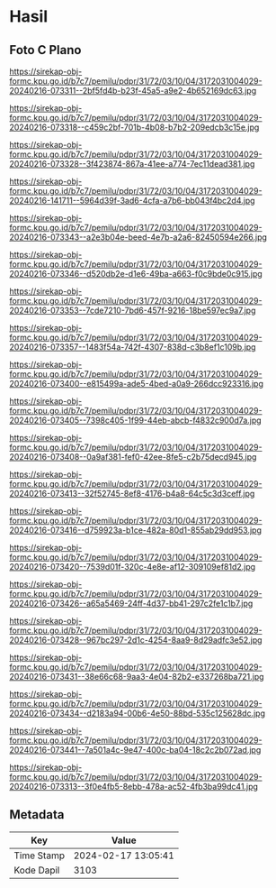 # Hasil

## Foto C Plano

https://sirekap-obj-formc.kpu.go.id/b7c7/pemilu/pdpr/31/72/03/10/04/3172031004029-20240216-073311--2bf5fd4b-b23f-45a5-a9e2-4b652169dc63.jpg

https://sirekap-obj-formc.kpu.go.id/b7c7/pemilu/pdpr/31/72/03/10/04/3172031004029-20240216-073318--c459c2bf-701b-4b08-b7b2-209edcb3c15e.jpg

https://sirekap-obj-formc.kpu.go.id/b7c7/pemilu/pdpr/31/72/03/10/04/3172031004029-20240216-073328--3f423874-867a-41ee-a774-7ec11dead381.jpg

https://sirekap-obj-formc.kpu.go.id/b7c7/pemilu/pdpr/31/72/03/10/04/3172031004029-20240216-141711--5964d39f-3ad6-4cfa-a7b6-bb043f4bc2d4.jpg

https://sirekap-obj-formc.kpu.go.id/b7c7/pemilu/pdpr/31/72/03/10/04/3172031004029-20240216-073343--a2e3b04e-beed-4e7b-a2a6-82450594e266.jpg

https://sirekap-obj-formc.kpu.go.id/b7c7/pemilu/pdpr/31/72/03/10/04/3172031004029-20240216-073346--d520db2e-d1e6-49ba-a663-f0c9bde0c915.jpg

https://sirekap-obj-formc.kpu.go.id/b7c7/pemilu/pdpr/31/72/03/10/04/3172031004029-20240216-073353--7cde7210-7bd6-457f-9216-18be597ec9a7.jpg

https://sirekap-obj-formc.kpu.go.id/b7c7/pemilu/pdpr/31/72/03/10/04/3172031004029-20240216-073357--1483f54a-742f-4307-838d-c3b8ef1c109b.jpg

https://sirekap-obj-formc.kpu.go.id/b7c7/pemilu/pdpr/31/72/03/10/04/3172031004029-20240216-073400--e815499a-ade5-4bed-a0a9-266dcc923316.jpg

https://sirekap-obj-formc.kpu.go.id/b7c7/pemilu/pdpr/31/72/03/10/04/3172031004029-20240216-073405--7398c405-1f99-44eb-abcb-f4832c900d7a.jpg

https://sirekap-obj-formc.kpu.go.id/b7c7/pemilu/pdpr/31/72/03/10/04/3172031004029-20240216-073408--0a9af381-fef0-42ee-8fe5-c2b75decd945.jpg

https://sirekap-obj-formc.kpu.go.id/b7c7/pemilu/pdpr/31/72/03/10/04/3172031004029-20240216-073413--32f52745-8ef8-4176-b4a8-64c5c3d3ceff.jpg

https://sirekap-obj-formc.kpu.go.id/b7c7/pemilu/pdpr/31/72/03/10/04/3172031004029-20240216-073416--d759923a-b1ce-482a-80d1-855ab29dd953.jpg

https://sirekap-obj-formc.kpu.go.id/b7c7/pemilu/pdpr/31/72/03/10/04/3172031004029-20240216-073420--7539d01f-320c-4e8e-af12-309109ef81d2.jpg

https://sirekap-obj-formc.kpu.go.id/b7c7/pemilu/pdpr/31/72/03/10/04/3172031004029-20240216-073426--a65a5469-24ff-4d37-bb41-297c2fe1c1b7.jpg

https://sirekap-obj-formc.kpu.go.id/b7c7/pemilu/pdpr/31/72/03/10/04/3172031004029-20240216-073428--967bc297-2d1c-4254-8aa9-8d29adfc3e52.jpg

https://sirekap-obj-formc.kpu.go.id/b7c7/pemilu/pdpr/31/72/03/10/04/3172031004029-20240216-073431--38e66c68-9aa3-4e04-82b2-e337268ba721.jpg

https://sirekap-obj-formc.kpu.go.id/b7c7/pemilu/pdpr/31/72/03/10/04/3172031004029-20240216-073434--d2183a94-00b6-4e50-88bd-535c125628dc.jpg

https://sirekap-obj-formc.kpu.go.id/b7c7/pemilu/pdpr/31/72/03/10/04/3172031004029-20240216-073441--7a501a4c-9e47-400c-ba04-18c2c2b072ad.jpg

https://sirekap-obj-formc.kpu.go.id/b7c7/pemilu/pdpr/31/72/03/10/04/3172031004029-20240216-073313--3f0e4fb5-8ebb-478a-ac52-4fb3ba99dc41.jpg


## Metadata

| Key        | Value               |
| ---------- | ------------------- |
| Time Stamp | 2024-02-17 13:05:41 |
| Kode Dapil | 3103                |



